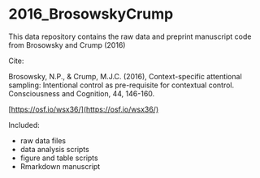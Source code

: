 # 2016_BrosowskyCrump

This data repository contains the raw data and preprint manuscript code from Brosowsky and Crump (2016)

Cite:

Brosowsky, N.P., & Crump, M.J.C. (2016), Context-specific attentional sampling: Intentional control as pre-requisite for contextual control. Consciousness and Cognition, 44, 146-160.

[https://osf.io/wsx36/](https://osf.io/wsx36/)

Included:
- raw data files
- data analysis scripts
- figure and table scripts
- Rmarkdown manuscript
